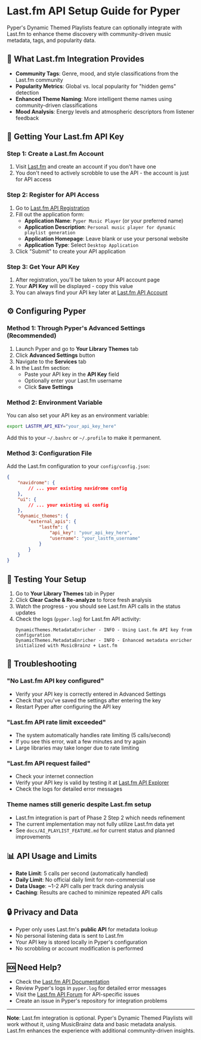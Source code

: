 # Last.fm API Setup Guide for Pyper

Pyper's Dynamic Themed Playlists feature can optionally integrate with Last.fm to enhance theme discovery with community-driven music metadata, tags, and popularity data.

## 🎯 What Last.fm Integration Provides

- **Community Tags**: Genre, mood, and style classifications from the Last.fm community
- **Popularity Metrics**: Global vs. local popularity for "hidden gems" detection
- **Enhanced Theme Naming**: More intelligent theme names using community-driven classifications
- **Mood Analysis**: Energy levels and atmospheric descriptors from listener feedback

## 🔑 Getting Your Last.fm API Key

### Step 1: Create a Last.fm Account
1. Visit [Last.fm](https://www.last.fm) and create an account if you don't have one
2. You don't need to actively scrobble to use the API - the account is just for API access

### Step 2: Register for API Access
1. Go to [Last.fm API Registration](https://www.last.fm/api/account/create)
2. Fill out the application form:
   - **Application Name**: `Pyper Music Player` (or your preferred name)
   - **Application Description**: `Personal music player for dynamic playlist generation`
   - **Application Homepage**: Leave blank or use your personal website
   - **Application Type**: Select `Desktop Application`
3. Click "Submit" to create your API application

### Step 3: Get Your API Key
1. After registration, you'll be taken to your API account page
2. Your **API Key** will be displayed - copy this value
3. You can always find your API key later at [Last.fm API Account](https://www.last.fm/api/account)

## ⚙️ Configuring Pyper

### Method 1: Through Pyper's Advanced Settings (Recommended)
1. Launch Pyper and go to **Your Library Themes** tab
2. Click **Advanced Settings** button
3. Navigate to the **Services** tab
4. In the Last.fm section:
   - Paste your API key in the **API Key** field
   - Optionally enter your Last.fm username
   - Click **Save Settings**

### Method 2: Environment Variable
You can also set your API key as an environment variable:

```bash
export LASTFM_API_KEY="your_api_key_here"
```

Add this to your `~/.bashrc` or `~/.profile` to make it permanent.

### Method 3: Configuration File
Add the Last.fm configuration to your `config/config.json`:

```json
{
    "navidrome": {
        // ... your existing navidrome config
    },
    "ui": {
        // ... your existing ui config  
    },
    "dynamic_themes": {
        "external_apis": {
            "lastfm": {
                "api_key": "your_api_key_here",
                "username": "your_lastfm_username"
            }
        }
    }
}
```

## 🧪 Testing Your Setup

1. Go to **Your Library Themes** tab in Pyper
2. Click **Clear Cache & Re-analyze** to force fresh analysis
3. Watch the progress - you should see Last.fm API calls in the status updates
4. Check the logs (`pyper.log`) for Last.fm API activity:
   ```
   DynamicThemes.MetadataEnricher - INFO - Using Last.fm API key from configuration
   DynamicThemes.MetadataEnricher - INFO - Enhanced metadata enricher initialized with MusicBrainz + Last.fm
   ```

## 🔧 Troubleshooting

### "No Last.fm API key configured"
- Verify your API key is correctly entered in Advanced Settings
- Check that you've saved the settings after entering the key
- Restart Pyper after configuring the API key

### "Last.fm API rate limit exceeded"
- The system automatically handles rate limiting (5 calls/second)
- If you see this error, wait a few minutes and try again
- Large libraries may take longer due to rate limiting

### "Last.fm API request failed"
- Check your internet connection
- Verify your API key is valid by testing it at [Last.fm API Explorer](https://www.last.fm/api)
- Check the logs for detailed error messages

### Theme names still generic despite Last.fm setup
- Last.fm integration is part of Phase 2 Step 2 which needs refinement
- The current implementation may not fully utilize Last.fm data yet
- See `docs/AI_PLAYLIST_FEATURE.md` for current status and planned improvements

## 📊 API Usage and Limits

- **Rate Limit**: 5 calls per second (automatically handled)
- **Daily Limit**: No official daily limit for non-commercial use
- **Data Usage**: ~1-2 API calls per track during analysis
- **Caching**: Results are cached to minimize repeated API calls

## 🔒 Privacy and Data

- Pyper only uses Last.fm's **public API** for metadata lookup
- No personal listening data is sent to Last.fm
- Your API key is stored locally in Pyper's configuration
- No scrobbling or account modification is performed

## 🆘 Need Help?

- Check the [Last.fm API Documentation](https://www.last.fm/api/intro)
- Review Pyper's logs in `pyper.log` for detailed error messages
- Visit the [Last.fm API Forum](https://www.last.fm/group/Last.fm+Web+Services) for API-specific issues
- Create an issue in Pyper's repository for integration problems

---

**Note**: Last.fm integration is optional. Pyper's Dynamic Themed Playlists will work without it, using MusicBrainz data and basic metadata analysis. Last.fm enhances the experience with additional community-driven insights.

